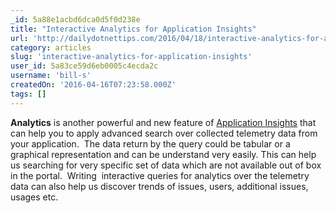 ```yaml
---
_id: 5a88e1acbd6dca0d5f0d238e
title: "Interactive Analytics for Application Insights"
url: 'http://dailydotnettips.com/2016/04/18/interactive-analytics-for-application-insights/'
category: articles
slug: 'interactive-analytics-for-application-insights'
user_id: 5a83ce59d6eb0005c4ecda2c
username: 'bill-s'
createdOn: '2016-04-16T07:23:58.000Z'
tags: []
---
```


<strong>Analytics</strong> is another powerful and new feature of <a href="http://dailydotnettips.com/tag/application-insights/">Application Insights</a> that can help you to apply advanced search over collected telemetry data from your application.  The data return by the query could be tabular or a graphical representation and can be understand very easily. This can help us searching for very specific set of data which are not available out of box in the portal.  Writing  interactive queries for analytics over the telemetry data can also help us discover trends of issues, users, additional issues, usages etc.
